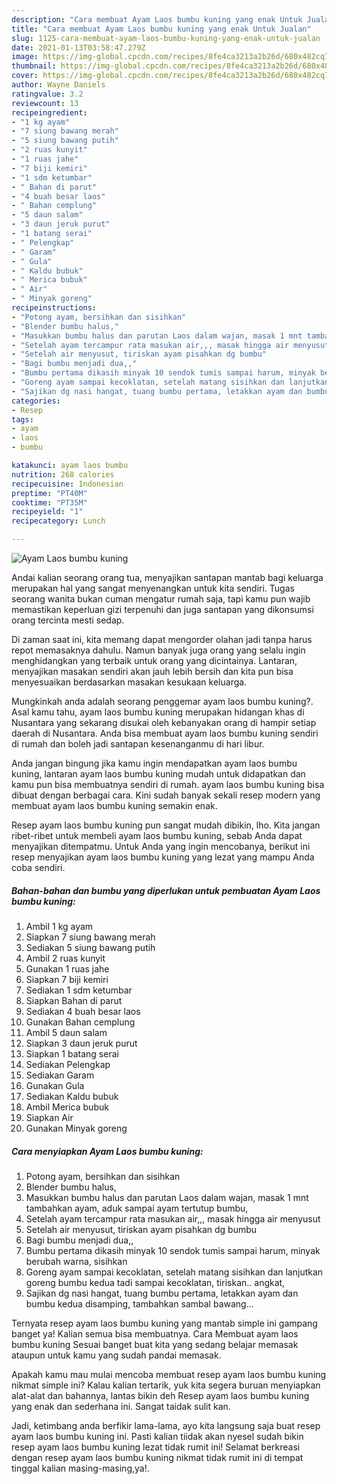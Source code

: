 ```yaml
---
description: "Cara membuat Ayam Laos bumbu kuning yang enak Untuk Jualan"
title: "Cara membuat Ayam Laos bumbu kuning yang enak Untuk Jualan"
slug: 1125-cara-membuat-ayam-laos-bumbu-kuning-yang-enak-untuk-jualan
date: 2021-01-13T03:58:47.279Z
image: https://img-global.cpcdn.com/recipes/8fe4ca3213a2b26d/680x482cq70/ayam-laos-bumbu-kuning-foto-resep-utama.jpg
thumbnail: https://img-global.cpcdn.com/recipes/8fe4ca3213a2b26d/680x482cq70/ayam-laos-bumbu-kuning-foto-resep-utama.jpg
cover: https://img-global.cpcdn.com/recipes/8fe4ca3213a2b26d/680x482cq70/ayam-laos-bumbu-kuning-foto-resep-utama.jpg
author: Wayne Daniels
ratingvalue: 3.2
reviewcount: 13
recipeingredient:
- "1 kg ayam"
- "7 siung bawang merah"
- "5 siung bawang putih"
- "2 ruas kunyit"
- "1 ruas jahe"
- "7 biji kemiri"
- "1 sdm ketumbar"
- " Bahan di parut"
- "4 buah besar laos"
- " Bahan cemplung"
- "5 daun salam"
- "3 daun jeruk purut"
- "1 batang serai"
- " Pelengkap"
- " Garam"
- " Gula"
- " Kaldu bubuk"
- " Merica bubuk"
- " Air"
- " Minyak goreng"
recipeinstructions:
- "Potong ayam, bersihkan dan sisihkan"
- "Blender bumbu halus,"
- "Masukkan bumbu halus dan parutan Laos dalam wajan, masak 1 mnt tambahkan ayam, aduk sampai ayam tertutup bumbu,"
- "Setelah ayam tercampur rata masukan air,,, masak hingga air menyusut"
- "Setelah air menyusut, tiriskan ayam pisahkan dg bumbu"
- "Bagi bumbu menjadi dua,,"
- "Bumbu pertama dikasih minyak 10 sendok tumis sampai harum, minyak berubah warna, sisihkan"
- "Goreng ayam sampai kecoklatan, setelah matang sisihkan dan lanjutkan goreng bumbu kedua tadi sampai kecoklatan, tiriskan.. angkat,"
- "Sajikan dg nasi hangat, tuang bumbu pertama, letakkan ayam dan bumbu kedua disamping, tambahkan sambal bawang..."
categories:
- Resep
tags:
- ayam
- laos
- bumbu

katakunci: ayam laos bumbu 
nutrition: 268 calories
recipecuisine: Indonesian
preptime: "PT40M"
cooktime: "PT35M"
recipeyield: "1"
recipecategory: Lunch

---
```



![Ayam Laos bumbu kuning](https://img-global.cpcdn.com/recipes/8fe4ca3213a2b26d/680x482cq70/ayam-laos-bumbu-kuning-foto-resep-utama.jpg)

Andai kalian seorang orang tua, menyajikan santapan mantab bagi keluarga merupakan hal yang sangat menyenangkan untuk kita sendiri. Tugas seorang  wanita bukan cuman mengatur rumah saja, tapi kamu pun wajib memastikan keperluan gizi terpenuhi dan juga santapan yang dikonsumsi orang tercinta mesti sedap.

Di zaman  saat ini, kita memang dapat mengorder olahan jadi tanpa harus repot memasaknya dahulu. Namun banyak juga orang yang selalu ingin menghidangkan yang terbaik untuk orang yang dicintainya. Lantaran, menyajikan masakan sendiri akan jauh lebih bersih dan kita pun bisa menyesuaikan berdasarkan masakan kesukaan keluarga. 



Mungkinkah anda adalah seorang penggemar ayam laos bumbu kuning?. Asal kamu tahu, ayam laos bumbu kuning merupakan hidangan khas di Nusantara yang sekarang disukai oleh kebanyakan orang di hampir setiap daerah di Nusantara. Anda bisa membuat ayam laos bumbu kuning sendiri di rumah dan boleh jadi santapan kesenanganmu di hari libur.

Anda jangan bingung jika kamu ingin mendapatkan ayam laos bumbu kuning, lantaran ayam laos bumbu kuning mudah untuk didapatkan dan kamu pun bisa membuatnya sendiri di rumah. ayam laos bumbu kuning bisa dibuat dengan berbagai cara. Kini sudah banyak sekali resep modern yang membuat ayam laos bumbu kuning semakin enak.

Resep ayam laos bumbu kuning pun sangat mudah dibikin, lho. Kita jangan ribet-ribet untuk membeli ayam laos bumbu kuning, sebab Anda dapat menyajikan ditempatmu. Untuk Anda yang ingin mencobanya, berikut ini resep menyajikan ayam laos bumbu kuning yang lezat yang mampu Anda coba sendiri.

<!--inarticleads1-->

##### Bahan-bahan dan bumbu yang diperlukan untuk pembuatan Ayam Laos bumbu kuning:

1. Ambil 1 kg ayam
1. Siapkan 7 siung bawang merah
1. Sediakan 5 siung bawang putih
1. Ambil 2 ruas kunyit
1. Gunakan 1 ruas jahe
1. Siapkan 7 biji kemiri
1. Sediakan 1 sdm ketumbar
1. Siapkan  Bahan di parut
1. Sediakan 4 buah besar laos
1. Gunakan  Bahan cemplung
1. Ambil 5 daun salam
1. Siapkan 3 daun jeruk purut
1. Siapkan 1 batang serai
1. Sediakan  Pelengkap
1. Sediakan  Garam
1. Gunakan  Gula
1. Sediakan  Kaldu bubuk
1. Ambil  Merica bubuk
1. Siapkan  Air
1. Gunakan  Minyak goreng




<!--inarticleads2-->

##### Cara menyiapkan Ayam Laos bumbu kuning:

1. Potong ayam, bersihkan dan sisihkan
1. Blender bumbu halus,
1. Masukkan bumbu halus dan parutan Laos dalam wajan, masak 1 mnt tambahkan ayam, aduk sampai ayam tertutup bumbu,
1. Setelah ayam tercampur rata masukan air,,, masak hingga air menyusut
1. Setelah air menyusut, tiriskan ayam pisahkan dg bumbu
1. Bagi bumbu menjadi dua,,
1. Bumbu pertama dikasih minyak 10 sendok tumis sampai harum, minyak berubah warna, sisihkan
1. Goreng ayam sampai kecoklatan, setelah matang sisihkan dan lanjutkan goreng bumbu kedua tadi sampai kecoklatan, tiriskan.. angkat,
1. Sajikan dg nasi hangat, tuang bumbu pertama, letakkan ayam dan bumbu kedua disamping, tambahkan sambal bawang...




Ternyata resep ayam laos bumbu kuning yang mantab simple ini gampang banget ya! Kalian semua bisa membuatnya. Cara Membuat ayam laos bumbu kuning Sesuai banget buat kita yang sedang belajar memasak ataupun untuk kamu yang sudah pandai memasak.

Apakah kamu mau mulai mencoba membuat resep ayam laos bumbu kuning nikmat simple ini? Kalau kalian tertarik, yuk kita segera buruan menyiapkan alat-alat dan bahannya, lantas bikin deh Resep ayam laos bumbu kuning yang enak dan sederhana ini. Sangat taidak sulit kan. 

Jadi, ketimbang anda berfikir lama-lama, ayo kita langsung saja buat resep ayam laos bumbu kuning ini. Pasti kalian tiidak akan nyesel sudah bikin resep ayam laos bumbu kuning lezat tidak rumit ini! Selamat berkreasi dengan resep ayam laos bumbu kuning nikmat tidak rumit ini di tempat tinggal kalian masing-masing,ya!.

